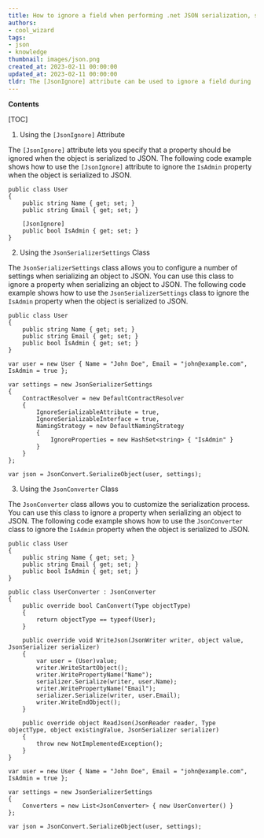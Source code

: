 ```yaml
---
title: How to ignore a field when performing .net JSON serialization, similar to [xmlignore]?
authors:
- cool_wizard
tags:
- json
- knowledge
thumbnail: images/json.png
created_at: 2023-02-11 00:00:00
updated_at: 2023-02-11 00:00:00
tldr: The [JsonIgnore] attribute can be used to ignore a field during .NET JSON serialization.
---
```


**Contents**

[TOC]

1. Using the `[JsonIgnore]` Attribute 

The `[JsonIgnore]` attribute lets you specify that a property should be ignored when the object is serialized to JSON. The following code example shows how to use the `[JsonIgnore]` attribute to ignore the `IsAdmin` property when the object is serialized to JSON.

```
public class User
{
    public string Name { get; set; }
    public string Email { get; set; }

    [JsonIgnore]
    public bool IsAdmin { get; set; }
}
```

2. Using the `JsonSerializerSettings` Class 

The `JsonSerializerSettings` class allows you to configure a number of settings when serializing an object to JSON. You can use this class to ignore a property when serializing an object to JSON. The following code example shows how to use the `JsonSerializerSettings` class to ignore the `IsAdmin` property when the object is serialized to JSON.

```
public class User
{
    public string Name { get; set; }
    public string Email { get; set; }
    public bool IsAdmin { get; set; }
}

var user = new User { Name = "John Doe", Email = "john@example.com", IsAdmin = true };

var settings = new JsonSerializerSettings
{
    ContractResolver = new DefaultContractResolver
    {
        IgnoreSerializableAttribute = true,
        IgnoreSerializableInterface = true,
        NamingStrategy = new DefaultNamingStrategy
        {
            IgnoreProperties = new HashSet<string> { "IsAdmin" }
        }
    }
};

var json = JsonConvert.SerializeObject(user, settings);
```

3. Using the `JsonConverter` Class 

The `JsonConverter` class allows you to customize the serialization process. You can use this class to ignore a property when serializing an object to JSON. The following code example shows how to use the `JsonConverter` class to ignore the `IsAdmin` property when the object is serialized to JSON.

```
public class User
{
    public string Name { get; set; }
    public string Email { get; set; }
    public bool IsAdmin { get; set; }
}

public class UserConverter : JsonConverter
{
    public override bool CanConvert(Type objectType)
    {
        return objectType == typeof(User);
    }

    public override void WriteJson(JsonWriter writer, object value, JsonSerializer serializer)
    {
        var user = (User)value;
        writer.WriteStartObject();
        writer.WritePropertyName("Name");
        serializer.Serialize(writer, user.Name);
        writer.WritePropertyName("Email");
        serializer.Serialize(writer, user.Email);
        writer.WriteEndObject();
    }

    public override object ReadJson(JsonReader reader, Type objectType, object existingValue, JsonSerializer serializer)
    {
        throw new NotImplementedException();
    }
}

var user = new User { Name = "John Doe", Email = "john@example.com", IsAdmin = true };

var settings = new JsonSerializerSettings
{
    Converters = new List<JsonConverter> { new UserConverter() }
};

var json = JsonConvert.SerializeObject(user, settings);
```
